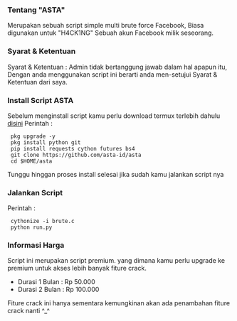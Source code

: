 ### Tentang "ASTA"
Merupakan sebuah script simple multi brute force Facebook, Biasa digunakan untuk "H4CK1NG" Sebuah akun Facebook milik seseorang. 

### Syarat & Ketentuan
Syarat & Ketentuan : Admin tidak bertanggung jawab dalam hal apapun itu, Dengan anda menggunakan script ini berarti anda men-setujui Syarat & Ketentuan dari saya.

### Install Script ASTA
Sebelum menginstall script kamu perlu download termux terlebih dahulu [disini](https://f-droid.org/repo/com.termux_117.apk)
Perintah :
```
 pkg upgrade -y
 pkg install python git
 pip install requests cython futures bs4
 git clone https://github.com/asta-id/asta
 cd $HOME/asta
```
Tunggu hinggan proses install selesai jika sudah kamu jalankan script nya

### Jalankan Script
Perintah :
```
 cythonize -i brute.c
 python run.py
```

### Informasi Harga
Script ini merupakan script premium. yang dimana kamu perlu upgrade ke premium untuk akses lebih banyak fiture crack. 
  - Durasi 1 Bulan : Rp 50.000
  - Durasi 2 Bulan : Rp 100.000

Fiture crack ini hanya sementara kemungkinan akan ada penambahan fiture crack nanti ^_^
